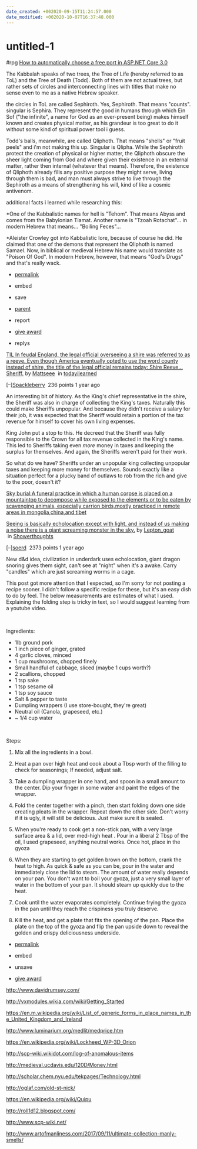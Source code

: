 ```yaml
---
date_created: +002020-09-15T11:24:57.000
date_modified: +002020-10-07T16:37:48.000
---
```


# untitled-1

 #rpg
[How to automatically choose a free port in ASP.NET Core 3.0](https://andrewlock.net/how-to-automatically-choose-a-free-port-in-asp-net-core/)

The Kabbalah speaks of two trees, the Tree of Life (hereby referred to as ToL) and the Tree of Death (Todd). Both of them are not actual trees, but rather sets of circles and interconnecting lines with titles that make no sense even to me as a native Hebrew speaker.

the circles in ToL are called Sephiroth. Yes, Sephiroth. That means "counts". singular is Sephira. They represent the good in humans through which Ein Sof ("the infinite", a name for God as an ever-present being) makes himself known and creates physical matter, as his grandeur is too great to do it without some kind of spiritual power tool i guess.

Todd's balls, meanwhile, are called Qliphoth. That means "shells" or "fruit peels" and i'm not making this up. Singular is Qlipha. While the Sephiroth protect the creation of physical or higher matter, the Qliphoth obscure the sheer light coming from God and where given their existence in an external matter, rather then internal (whatever that means). Therefore, the existence of Qliphoth already fills any positive purpose they might serve, living through them is bad, and man must always strive to live through the Sephiroth as a means of strengthening his will, kind of like a cosmic antivenom.

additional facts i learned while researching this:

*One of the Kabbalistic names for hell is "Tehom". That means Abyss and comes from the Babylonian Tiamat. Another name is "Tzoah Rotachat"... in modern Hebrew that means... "Boiling Feces"...

*Aleister Crowley got into Kabbalistic lore, because of course he did. He claimed that one of the demons that represent the Qliphoth is named Samael. Now, in biblical or medieval Hebrew his name would translate as "Poison Of God". In modern Hebrew, however, that means "God's Drugs" and that's really wack.

- [permalink](https://www.reddit.com/r/TIHI/comments/fwwfvu/thanks_i_hate_biblical_accuracy/fms602r/)

- embed

- save

- [parent](https://www.reddit.com/r/TIHI/comments/fwwfvu/thanks_i_hate_biblical_accuracy/fmrngpv/?context=3#fmrnrg2)

- report

- [give award](https://www.reddit.com/gold?goldtype=gift&months=1&thing=t1_fms602r "give an award in appreciation of this post.")

- replys

[TIL In feudal England, the legal official overseeing a shire was referred to as a reeve. Even though America eventually opted to use the word county instead of shire, the title of the legal official remains today: Shire Reeve... Sheriff.](https://en.wikipedia.org/wiki/Sheriff?butididntshootthedeputy) by [Mattseee](https://www.reddit.com/user/Mattseee)  in [todayilearned](https://www.reddit.com/r/todayilearned/)

[–][Spackleberry](https://www.reddit.com/user/Spackleberry)  236 points 1 year ago 

An interesting bit of history. As the King's chief representative in the shire, the Sheriff was also in charge of collecting the King's taxes. Naturally this could make Sheriffs unpopular. And because they didn't receive a salary for their job, it was expected that the Sheriff would retain a portion of the tax revenue for himself to cover his own living expenses.

King John put a stop to this. He decreed that the Sheriff was fully responsible to the Crown for all tax revenue collected in the King's name. This led to Sheriffs taking even *more* money in taxes and keeping the surplus for themselves. And again, the Sheriffs weren't paid for their work.

So what do we have? Sheriffs under an unpopular king collecting unpopular taxes and keeping more money for themselves. Sounds exactly like a situation perfect for a plucky band of outlaws to rob from the rich and give to the poor, doesn't it?

[Sky burial:A funeral practice in which a human corpse is placed on a mountaintop to decompose while exposed to the elements or to be eaten by scavenging animals, especially carrion birds,mostly practiced in remote areas in mongolia,china,and tibet](https://i.redd.it/i4sqwnz9frh21.jpg)

[Seeing is basically echolocation except with light, and instead of us making a noise there is a giant screaming monster in the sky.](https://www.reddit.com/r/Showerthoughts/comments/avgk6d/seeing_is_basically_echolocation_except_with/) by [Lepton_goat](https://www.reddit.com/user/Lepton_goat)  in [Showerthoughts](https://www.reddit.com/r/Showerthoughts/)

[–][soerd](https://www.reddit.com/user/soerd)  2373 points 1 year ago 

New d&d idea, civilization in underdark uses echolocation, giant dragon snoring gives them sight, can't see at "night" when it's a awake. Carry "candles" which are just screaming worms in a cage.

This post got more attention that I expected, so I'm sorry for not posting a recipe sooner. I didn't follow a specific recipe for these, but it's an easy dish to do by feel. The below measurements are estimates of what I used. Explaining the folding step is tricky in text, so I would suggest learning from a youtube video.

​

Ingredients:

- 1lb ground pork
- 1 inch piece of ginger, grated
- 4 garlic cloves, minced
- 1 cup mushrooms, chopped finely
- Small handful of cabbage, sliced (maybe 1 cups worth?)
- 2 scallions, chopped
- 1 tsp sake
- 1 tsp sesame oil
- 1 tsp soy sauce
- Salt & pepper to taste
- Dumpling wrappers (I use store-bought, they're great)
- Neutral oil (Canola, grapeseed, etc.)
- ~ 1/4 cup water

​

Steps:

1. Mix all the ingredients in a bowl.

2. Heat a pan over high heat and cook about a Tbsp worth of the filling to check for seasonings; If needed, adjust salt.

3. Take a dumpling wrapper in one hand, and spoon in a small amount to the center. Dip your finger in some water and paint the edges of the wrapper.

4. Fold the center together with a pinch, then start folding down one side creating pleats in the wrapper. Repeat down the other side. Don't worry if it is ugly, it will still be delicious. Just make sure it is sealed.

5. When you're ready to cook get a non-stick pan, with a very large surface area & a lid, over med-high heat . Pour in a liberal 2 Tbsp of the oil, I used grapeseed, anything neutral works. Once hot, place in the gyoza

6. When they are starting to get golden brown on the bottom, crank the heat to high. As quick & safe as you can be, pour in the water and immediately close the lid to steam. The amount of water really depends on your pan. You don't want to boil your gyoza, just a very small layer of water in the bottom of your pan. It should steam up quickly due to the heat.

7. Cook until the water evaporates completely. Continue frying the gyoza in the pan until they reach the crispiness you truly deserve.

8. Kill the heat, and get a plate that fits the opening of the pan. Place the plate on the top of the gyoza and flip the pan upside down to reveal the golden and crispy deliciousness underside.
- [permalink](https://www.reddit.com/r/food/comments/arykxa/homemade_gyoza/egr2ycn/)

- embed

- unsave

- [give award](https://www.reddit.com/gold?goldtype=gift&months=1&thing=t1_egr2ycn "give an award in appreciation of this post.")

http://www.davidrumsey.com/

http://vxmodules.wikia.com/wiki/Getting_Started

https://en.m.wikipedia.org/wiki/List_of_generic_forms_in_place_names_in_the_United_Kingdom_and_Ireland

http://www.luminarium.org/medlit/medprice.htm

https://en.wikipedia.org/wiki/Lockheed_WP-3D_Orion

http://scp-wiki.wikidot.com/log-of-anomalous-items

http://medieval.ucdavis.edu/120D/Money.html

http://scholar.chem.nyu.edu/tekpages/Technology.html

http://oglaf.com/old-st-nick/

https://en.wikipedia.org/wiki/Quipu

http://roll1d12.blogspot.com/

http://www.scp-wiki.net/

http://www.artofmanliness.com/2017/09/11/ultimate-collection-manly-smells/
